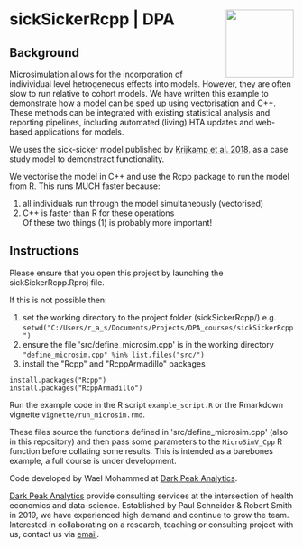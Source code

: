 # sickSickerRcpp | DPA <img src="https://github.com/RobertASmith/darkpeak/blob/main/man/figures/logo_concise.PNG" align="right" width="120" />

## Background

Microsimulation allows for the incorporation of indivividual level hetrogeneous effects into models. However, they are often slow to run relative to cohort models. We have written this example to demonstrate how a model can be sped up using vectorisation and C++. These methods can be integrated with existing statistical analysis and reporting pipelines, including automated (living) HTA updates and web-based applications for models.

We uses the sick-sicker model published by [Krijkamp et al. 2018.](https://www.ncbi.nlm.nih.gov/pmc/articles/PMC6349385/) as a case study model to demonstract functionality.

We vectorise the model in C++ and use the Rcpp package to run the model from R. This runs MUCH faster because:  
1. all individuals run through the model simultaneously (vectorised)  
2. C++ is faster than R for these operations  
Of these two things (1) is probably more important!


## Instructions

Please ensure that you open this project by launching the sickSickerRcpp.Rproj file.

If this is not possible then:
1. set the working directory to the project folder (sickSickerRcpp/)
e.g. `setwd("C:/Users/r_a_s/Documents/Projects/DPA_courses/sickSickerRcpp")`
2. ensure the file 'src/define_microsim.cpp' is in the working directory
`"define_microsim.cpp" %in% list.files("src/")` 
3. install the "Rcpp" and "RcppArmadillo" packages
```
install.packages("Rcpp")
install.packages("RcppArmadillo")
```

Run the example code in the R script `example_script.R` or the Rmarkdown vignette `vignette/run_microsim.rmd`.

These files source the functions defined in 'src/define_microsim.cpp' (also in this repository) and then pass some parameters to the `MicroSimV_Cpp` R function before collating some results. This is intended as a barebones example, a full course is under development.

Code developed by Wael Mohammed at [Dark Peak Analytics](https://darkpeakanalytics.com/).

[Dark Peak Analytics](https://darkpeakanalytics.com/) provide consulting services at the intersection of health economics and data-science. Established by Paul Schneider & Robert Smith in 2019, we have experienced high demand and continue to grow the team. Interested in collaborating on a research, teaching or consulting project with us, contact us via [email](contact@darkpeakanalytics.com).
